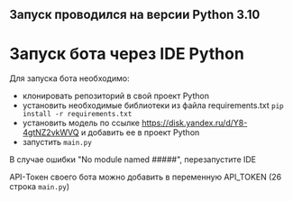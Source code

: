 ## Запуск проводился на версии Python 3.10 
# Запуск бота через IDE Python
Для запуска бота необходимо:
- клонировать репозиторий в свой проект Python
- установить необходимые библиотеки из файла requirements.txt 
```pip install -r requirements.txt```
- установить модель по ссылке https://disk.yandex.ru/d/Y8-4gtNZ2vkWVQ и добавить ее в проект Python
- запустить ```main.py```
  
В случае ошибки "No module named #####", перезапустите IDE

API-Токен своего бота можно добавить в переменную API_TOKEN (26 строка ```main.py```)

